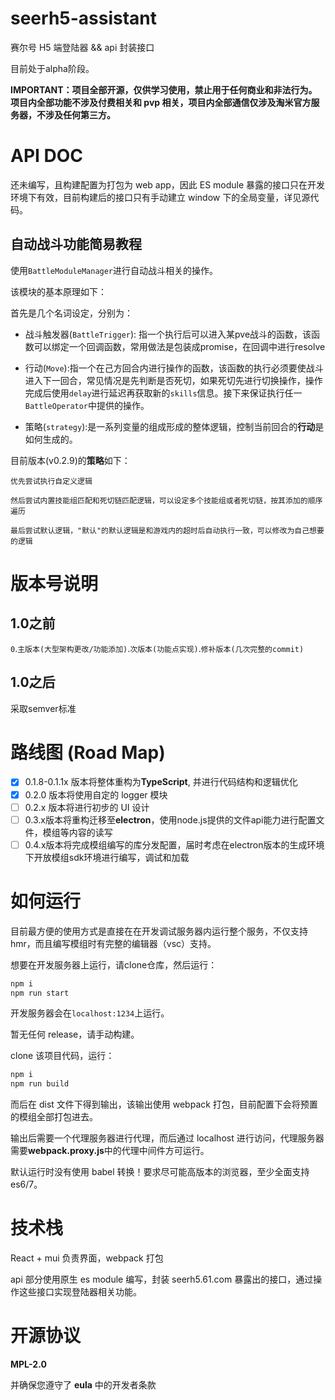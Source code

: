 # seerh5-assistant

赛尔号 H5 端登陆器 && api 封装接口

目前处于alpha阶段。

**IMPORTANT：项目全部开源，仅供学习使用，禁止用于任何商业和非法行为。项目内全部功能不涉及付费相关和 pvp 相关，项目内全部通信仅涉及淘米官方服务器，不涉及任何第三方。**

# API DOC

还未编写，且构建配置为打包为 web app，因此 ES module 暴露的接口只在开发环境下有效，目前构建后的接口只有手动建立 window 下的全局变量，详见源代码。

## 自动战斗功能简易教程

使用`BattleModuleManager`进行自动战斗相关的操作。

该模块的基本原理如下：

首先是几个名词设定，分别为：

- 战斗触发器(`BattleTrigger`): 指一个执行后可以进入某pve战斗的函数，该函数可以绑定一个回调函数，常用做法是包装成promise，在回调中进行resolve

- 行动(`Move`):指一个在己方回合内进行操作的函数，该函数的执行必须要使战斗进入下一回合，常见情况是先判断是否死切，如果死切先进行切换操作，操作完成后使用`delay`进行延迟再获取新的`skills`信息。接下来保证执行任一`BattleOperator`中提供的操作。

- 策略(`strategy`):是一系列变量的组成形成的整体逻辑，控制当前回合的**行动**是如何生成的。

目前版本(v0.2.9)的**策略**如下：
    
    优先尝试执行自定义逻辑

    然后尝试内置技能组匹配和死切链匹配逻辑，可以设定多个技能组或者死切链，按其添加的顺序遍历

    最后尝试默认逻辑，"默认"的默认逻辑是和游戏内的超时后自动执行一致，可以修改为自己想要的逻辑

# 版本号说明

## 1.0之前

`0`.`主版本(大型架构更改/功能添加)`.`次版本(功能点实现)`.`修补版本(几次完整的commit)`

## 1.0之后

采取semver标准

# 路线图 (Road Map)

- [x] 0.1.8-0.1.1x 版本将整体重构为**TypeScript**, 并进行代码结构和逻辑优化
- [x] 0.2.0 版本将使用自定的 logger 模块
- [ ] 0.2.x 版本将进行初步的 UI 设计
- [ ] 0.3.x版本将重构迁移至**electron**，使用node.js提供的文件api能力进行配置文件，模组等内容的读写
- [ ] 0.4.x版本将完成模组编写的库分发配置，届时考虑在electron版本的生成环境下开放模组sdk环境进行编写，调试和加载

# 如何运行

目前最方便的使用方式是直接在在开发调试服务器内运行整个服务，不仅支持hmr，而且编写模组时有完整的编辑器（vsc）支持。

想要在开发服务器上运行，请clone仓库，然后运行：

```bash
npm i
npm run start
```

开发服务器会在`localhost:1234`上运行。

暂无任何 release，请手动构建。

clone 该项目代码，运行：

```bash
npm i
npm run build
```

而后在 dist 文件下得到输出，该输出使用 webpack 打包，目前配置下会将预置的模组全部打包进去。

输出后需要一个代理服务器进行代理，而后通过 localhost 进行访问，代理服务器需要**webpack.proxy.js**中的代理中间件方可运行。

默认运行时没有使用 babel 转换！要求尽可能高版本的浏览器，至少全面支持 es6/7。

# 技术栈

React + mui 负责界面，webpack 打包

api 部分使用原生 es module 编写，封装 seerh5.61.com 暴露出的接口，通过操作这些接口实现登陆器相关功能。

# 开源协议

**MPL-2.0**

并确保您遵守了 **eula** 中的开发者条款
